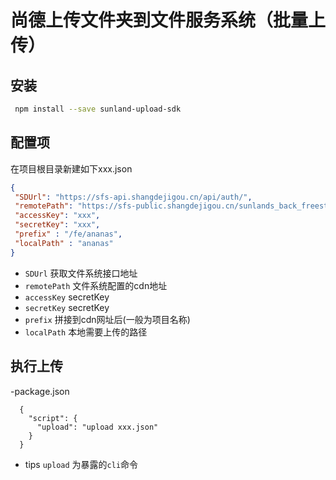 # 尚德上传文件夹到文件服务系统（批量上传）

## 安装
 ```sh
  npm install --save sunland-upload-sdk
 ```
 ## 配置项
在项目根目录新建如下xxx.json

 ```json
 {
  "SDUrl": "https://sfs-api.shangdejigou.cn/api/auth/",
  "remotePath": "https://sfs-public.shangdejigou.cn/sunlands_back_freestudy",
  "accessKey": "xxx",
  "secretKey": "xxx",
  "prefix" : "/fe/ananas",
  "localPath" : "ananas"
}
 ```
  * `SDUrl` 获取文件系统接口地址
  * `remotePath` 文件系统配置的cdn地址
  * `accessKey` secretKey
  * `secretKey` secretKey
  * `prefix` 拼接到cdn网址后(一般为项目名称)
  * `localPath` 本地需要上传的路径

## 执行上传
  
-package.json
```
  {
    "script": {
      "upload": "upload xxx.json"
    }
  }
```
* tips `upload` 为暴露的`cli`命令